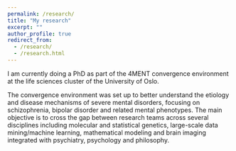 ```yaml
---
permalink: /research/
title: "My research"
excerpt: ""
author_profile: true
redirect_from: 
  - /research/
  - /research.html
---
```


I am currently doing a PhD as part of the 4MENT convergence environment at the life sciences cluster of the University of Oslo. 


The convergence environment was set up to better understand the etiology and disease mechanisms of severe mental disorders, focusing on schizophrenia, bipolar disorder and related mental phenotypes. The main objective is to cross the gap between research teams across several disciplines including molecular and statistical genetics, large-scale data mining/machine learning, mathematical modeling and brain imaging integrated with psychiatry, psychology and philosophy. 

